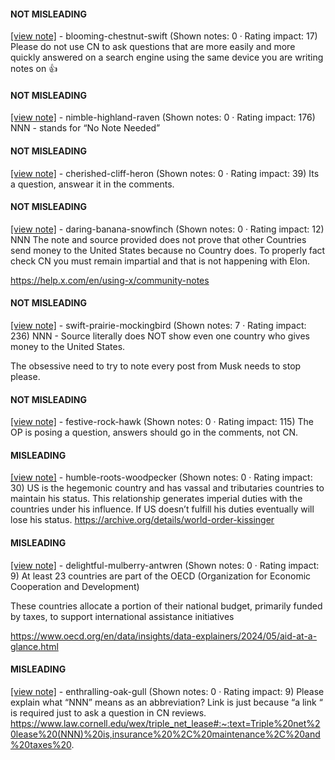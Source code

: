 #### NOT MISLEADING

[[view note]](https://x.com/i/birdwatch/n/1886700746164342862) - blooming-chestnut-swift (Shown notes: 0 · Rating impact: 17)
Please do not use CN to ask questions that are more easily and more quickly answered on a search engine using the same device you are writing notes on 👍 

#### NOT MISLEADING

[[view note]](https://x.com/i/birdwatch/n/1886514716798828879) - nimble-highland-raven (Shown notes: 0 · Rating impact: 176)
NNN - stands for “No Note Needed”

#### NOT MISLEADING

[[view note]](https://x.com/i/birdwatch/n/1886511060548481525) - cherished-cliff-heron (Shown notes: 0 · Rating impact: 39)
Its a question, answear it in the comments.

#### NOT MISLEADING

[[view note]](https://x.com/i/birdwatch/n/1886492823576568314) - daring-banana-snowfinch (Shown notes: 0 · Rating impact: 12)
NNN  The note and source provided does not prove that other Countries send money to the United States because no Country does.  To properly fact check CN you must remain impartial and that is not happening with Elon. 

https://help.x.com/en/using-x/community-notes

#### NOT MISLEADING

[[view note]](https://x.com/i/birdwatch/n/1886459827037331878) - swift-prairie-mockingbird (Shown notes: 7 · Rating impact: 236)
NNN - Source literally does NOT show even one country who gives money to the United States. 

The obsessive need to try to note every post from Musk needs to stop please. 

#### NOT MISLEADING

[[view note]](https://x.com/i/birdwatch/n/1886459794363502936) - festive-rock-hawk (Shown notes: 0 · Rating impact: 115)
The OP is posing a question, answers should go in the comments, not CN.

#### MISLEADING

[[view note]](https://x.com/i/birdwatch/n/1886498828364198015) - humble-roots-woodpecker (Shown notes: 0 · Rating impact: 30)
US is the hegemonic country and has vassal and tributaries countries to maintain his status. This relationship generates imperial duties with the countries under his influence. If US doesn’t fulfill his duties eventually will lose his status. https://archive.org/details/world-order-kissinger

#### MISLEADING

[[view note]](https://x.com/i/birdwatch/n/1886457607042318840) - delightful-mulberry-antwren (Shown notes: 0 · Rating impact: 9)
At least 23 countries are part of the OECD (Organization for Economic Cooperation and Development)

These countries allocate a portion of their national budget, primarily funded by taxes, to support international assistance initiatives 

https://www.oecd.org/en/data/insights/data-explainers/2024/05/aid-at-a-glance.html

#### MISLEADING

[[view note]](https://x.com/i/birdwatch/n/1886512091672273143) - enthralling-oak-gull (Shown notes: 0 · Rating impact: 9)
Please explain what “NNN” means as an abbreviation? 
Link is just because “a link “ is required just to ask a question in CN reviews. 
https://www.law.cornell.edu/wex/triple_net_lease#:~:text=Triple%20net%20lease%20(NNN)%20is,insurance%20%2C%20maintenance%2C%20and%20taxes%20.

